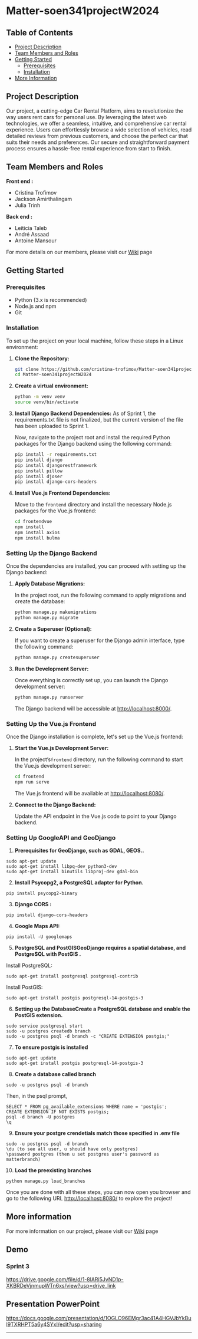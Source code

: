 # Matter-soen341projectW2024

## Table of Contents

- [Project Description](#project-description)
- [Team Members and Roles](#team-members-and-roles)
- [Getting Started](#getting-started)
  - [Prerequisites](#prerequisites)
  - [Installation](#installation)
- [More Information](#more-information)

## Project Description 

Our project, a cutting-edge Car Rental Platform, aims to revolutionize the way users rent cars for
personal use. By leveraging the latest web technologies, we offer a seamless, intuitive, and comprehensive car
rental experience. Users can effortlessly browse a wide selection of vehicles, read detailed reviews from previous
customers, and choose the perfect car that suits their needs and preferences. Our secure and straightforward
payment process ensures a hassle-free rental experience from start to finish.

## Team Members and Roles

**Front end :** <br>
- Cristina Trofimov 
- Jackson Amirthalingam
- Julia Trinh

**Back end :**<br>
- Leiticia Taleb
- André Assaad
- Antoine Mansour

For more details on our members, please visit our [Wiki](https://github.com/cristina-trofimov/Matter-soen341projectW2024/wiki) page

## Getting Started

### Prerequisites

- Python (3.x is recommended)
- Node.js and npm
- Git

### Installation

To set up the project on your local machine, follow these steps in a Linux environment:

1. **Clone the Repository:**
   ```bash
   git clone https://github.com/cristina-trofimov/Matter-soen341projectW2024.git
   cd Matter-soen341projectW2024
   ```
2. **Create a virtual environment:**
    ```bash
    python -m venv venv
    source venv/bin/activate
    ```

3. **Install Django Backend Dependencies:**
   As of Sprint 1, the requirements.txt file is not finalized, but the current version of the file has been   uploaded to Sprint 1. 

    Now, navigate to the project root and install the required Python packages for the Django backend          using the following command:
   ```bash
   pip install -r requirements.txt
   pip install django
   pip install djangorestframework
   pip install pillow
   pip install djoser
   pip install django-cors-headers
   ```

5. **Install Vue.js Frontend Dependencies:**
   
   Move to the `frontend` directory and install the necessary Node.js packages for the Vue.js frontend:
   ```bash
   cd frontendvue
   npm install
   npm install axios
   npm install bulma
   ```

### Setting Up the Django Backend

Once the dependencies are installed, you can proceed with setting up the Django backend:

1. **Apply Database Migrations:**
   
   In the project root, run the following command to apply migrations and create the database:
   ```bash
   python manage.py makemigrations
   python manage.py migrate
   ```

3. **Create a Superuser (Optional):**
   
   If you want to create a superuser for the Django admin interface, type the following command:
   ```bash
   python manage.py createsuperuser
   ```

5. **Run the Development Server:**
   
   Once everything is correctly set up, you can launch the Django development server:
   ```bash
   python manage.py runserver
   ```
   The Django backend will be accessible at [http://localhost:8000/](http://localhost:8000/).

### Setting Up the Vue.js Frontend

Once the Django installation is complete, let's set up the Vue.js frontend:

1. **Start the Vue.js Development Server:**
   
   In the project’s`frontend` directory, run the following command to start the Vue.js development server:
   ```bash
   cd frontend
   npm run serve
   ```
   The Vue.js frontend will be available at [http://localhost:8080/](http://localhost:8080/).

3. **Connect to the Django Backend:**
   
   Update the API endpoint in the Vue.js code to point to your Django backend.
   
### Setting Up GoogleAPI and GeoDjango

1. **Prerequisites for GeoDjango, such as GDAL, GEOS..**

```
sudo apt-get update
sudo apt-get install libpq-dev python3-dev
sudo apt-get install binutils libproj-dev gdal-bin
```
2. **Install Psycopg2, a PostgreSQL adapter for Python.**

```
pip install psycopg2-binary
```
3. **Django CORS :**

```
pip install django-cors-headers
```

4. **Google Maps API:**
```
pip install -U googlemaps
```

5. **PostgreSQL and PostGISGeoDjango requires a spatial database, and PostgreSQL with PostGIS .**

Install PostgreSQL:

```
sudo apt-get install postgresql postgresql-contrib
```

Install PostGIS:

```
sudo apt-get install postgis postgresql-14-postgis-3
```

6. **Setting up the DatabaseCreate a PostgreSQL database and enable the PostGIS extension.**
```
sudo service postgresql start
sudo -u postgres createdb branch
sudo -u postgres psql -d branch -c "CREATE EXTENSION postgis;"
```

7. **To ensure postgis is installed**

```
sudo apt-get update
sudo apt-get install postgis postgresql-14-postgis-3
```
8. **Create a database called branch**
```
sudo -u postgres psql -d branch
```
Then, in the psql prompt,

```
SELECT * FROM pg_available_extensions WHERE name = 'postgis';
CREATE EXTENSION IF NOT EXISTS postgis;
psql -d branch -U postgres
\q
```
9. **Ensure your postgre crendetials match those specified in .env file**
 ```
 sudo -u postgres psql -d branch
 \du (to see all user, u should have only postgres)
 \password postgres (then u set postgres user's password as matterbranch) 

 ```
10. **Load the preexisting branches**
 ```
 python manage.py load_branches
  ```
   
   

Once you are done with all these steps, you can now open you browser and go to the following URL [http://localhost:8080/](http://localhost:8080/) to explore the project!

## More information 

For more information on our project, please visit our [Wiki](https://github.com/cristina-trofimov/Matter-soen341projectW2024/wiki) page


## Demo
### Sprint 3
https://drive.google.com/file/d/1-8lARi5JvND1p-XKBRDeVjnmupWTn6xs/view?usp=drive_link


## Presentation PowerPoint
https://docs.google.com/presentation/d/1OGLO96EMgr3ac41A4HGVJbYkBul9TXRHPT5a6y4SYxI/edit?usp=sharing

---
